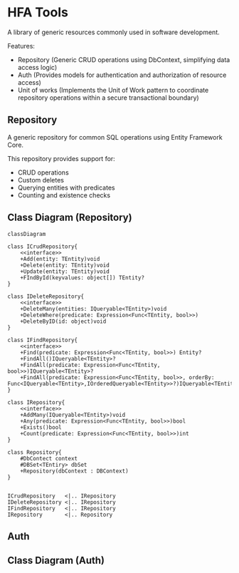 # HFA Tools

A library of generic resources commonly used in software development.

Features:

- Repository (Generic CRUD operations using DbContext, simplifying data access logic)
- Auth (Provides models for authentication and authorization of resource access)
- Unit of works (Implements the Unit of Work pattern to coordinate repository operations within a secure transactional boundary)

## Repository

A generic repository for common SQL operations using Entity Framework Core.

This repository provides support for:

- CRUD operations
- Custom deletes
- Querying entities with predicates
- Counting and existence checks

## Class Diagram (Repository)

```mermaid 
classDiagram 
  
class ICrudRepository{
    <<interface>>
    +Add(entity: TEntity)void
    +Delete(entity: TEntity)void
    +Update(entity: TEntity)void
    +FIndById(keyvalues: object[]) TEntity?
} 

class IDeleteRepository{
    <<interface>>
    +DeleteMany(entities: IQueryable<TEntity>)void
    +DeleteWhere(predicate: Expression<Func<TEntity, bool>>)
    +DeleteByID(id: object)void
}

class IFindRepository{
    <<interface>>
    +Find(predicate: Expression<Func<TEntity, bool>>) Entity?
    +FindAll()IQueryable<TEntity>?
    +FindAll(predicate: Expression<Func<TEntity, bool>>)IQueryable<TEntity>?
    +FindAll(predicate: Expression<Func<TEntity, bool>>, orderBy: Func<IQueryable<TEntity>,IOrderedQueryable<TEntity>>?)IQueryable<TEntity>?
}

class IRepository{
    <<interface>>
    +AddMany(IQueryable<TEntity>)void
    +Any(predicate: Expression<Func<TEntity, bool>>)bool
    +Exists()bool
    +Count(predicate: Expression<Func<TEntity, bool>>)int
}

class Repository{
    #DbContect context
    #DBSet<TEntiry> dbSet
    +Repository(dbContext : DBContext)
}


ICrudRepository   <|.. IRepository
IDeleteRepository <|.. IRepository
IFindRepository   <|.. IRepository
IRepository       <|.. Repository
```

## Auth

## Class Diagram (Auth)